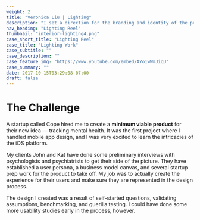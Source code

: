 ```yaml
---
weight: 2
title: "Veronica Liu | Lighting"
description: "I set a direction for the branding and identity of the product and crafted a functioning prototype ready for usability testing and development."
nav_heading: "Lighting Reel"
thumbnail: "interior-lighting4.png"
case_short_title: "Lighting Reel"
case_title: "Lighting Work"
case_subtitle: ""
case_description: ""
case_feature_img: "https://www.youtube.com/embed/AYo1wWmJiqU"
case_summary: ""
date: 2017-10-15T03:29:08-07:00
draft: false
---
```


# The Challenge

A startup called Cope hired me to create a **minimum viable product**
for their new idea — tracking mental health. It was the first project
where I handled mobile app design, and I was very excited to learn the
intricacies of the iOS platform.

My clients John and Kat have done some preliminary interviews
with psychologists and psychiatrists to get their side of the picture.
They have established a user persona, a business model canvas, and
several startup prep work for the product to take off. My job was to
actually create the experience for their users and make sure they are
represented in the design process.

The design I created was a result of self-started questions,
validating assumptions, benchmarking,  and guerilla testing. I could
have done some more usability studies early in the process, however.
